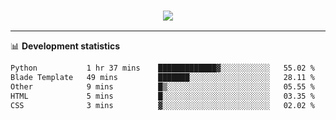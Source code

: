 <h3 align="center">
  <a href="https://github.com/hwalker928">
      <img src="https://github-profile-trophy.vercel.app/?username=hwalker928&no-bg=true&no-frame=true">
  </a>
</h3>


<hr>

📊 **Development statistics**

<!--START_SECTION:waka-->

```txt
Python           1 hr 37 mins    █████████████▓░░░░░░░░░░░   55.02 %
Blade Template   49 mins         ███████░░░░░░░░░░░░░░░░░░   28.11 %
Other            9 mins          █▒░░░░░░░░░░░░░░░░░░░░░░░   05.55 %
HTML             5 mins          █░░░░░░░░░░░░░░░░░░░░░░░░   03.35 %
CSS              3 mins          ▓░░░░░░░░░░░░░░░░░░░░░░░░   02.02 %
```

<!--END_SECTION:waka-->
